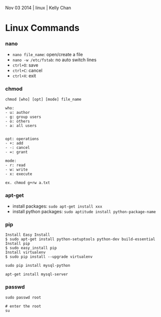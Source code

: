 Nov 03 2014 | linux | Kelly Chan
# Linux Commands

### nano

- `nano file_name`: open/create a file
- `nano -w /etc/fstab`: no auto switch lines
- `ctrl+O`: save
- `ctrl+C`: cancel
- `ctrl+X`: exit

### chmod

    chmod [who] [opt] [mode] file_name
    
    who:
    - u: author
    - g: group users
    - o: others
    - a: all users
    
    
    opt: operations
    - +: add
    - -: cancel
    - =: grant
    
    mode:
    - r: read
    - w: write
    - x: execute
    
    ex. chmod g+rw a.txt


### apt-get

- install packages: `sudo apt-get install xxx`
- install python packages: `sudo aptitude install python-package-name`


### pip

    Install Easy Install
    $ sudo apt-get install python-setuptools python-dev build-essential 
    Install pip
    $ sudo easy_install pip 
    Install virtualenv
    $ sudo pip install --upgrade virtualenv 
    
    sudo pip install mysql-python
    
    apt-get install mysql-server
    
    
### passwd

    sudo passwd root
    
    # enter the root
    su
    
    
